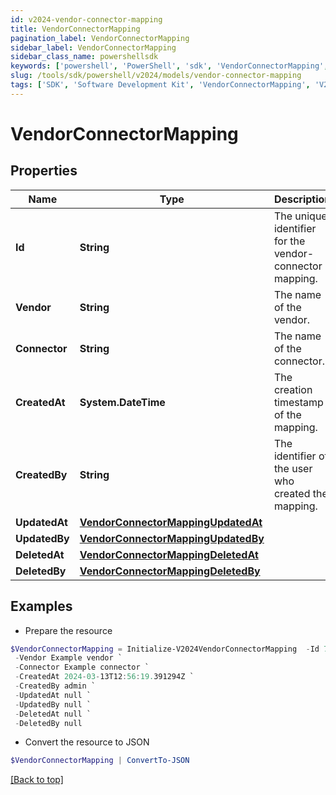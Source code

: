 ```yaml
---
id: v2024-vendor-connector-mapping
title: VendorConnectorMapping
pagination_label: VendorConnectorMapping
sidebar_label: VendorConnectorMapping
sidebar_class_name: powershellsdk
keywords: ['powershell', 'PowerShell', 'sdk', 'VendorConnectorMapping', 'V2024VendorConnectorMapping'] 
slug: /tools/sdk/powershell/v2024/models/vendor-connector-mapping
tags: ['SDK', 'Software Development Kit', 'VendorConnectorMapping', 'V2024VendorConnectorMapping']
---
```



# VendorConnectorMapping

## Properties

Name | Type | Description | Notes
------------ | ------------- | ------------- | -------------
**Id** | **String** | The unique identifier for the vendor-connector mapping. | [optional] 
**Vendor** | **String** | The name of the vendor. | [optional] 
**Connector** | **String** | The name of the connector. | [optional] 
**CreatedAt** | **System.DateTime** | The creation timestamp of the mapping. | [optional] 
**CreatedBy** | **String** | The identifier of the user who created the mapping. | [optional] 
**UpdatedAt** | [**VendorConnectorMappingUpdatedAt**](vendor-connector-mapping-updated-at) |  | [optional] 
**UpdatedBy** | [**VendorConnectorMappingUpdatedBy**](vendor-connector-mapping-updated-by) |  | [optional] 
**DeletedAt** | [**VendorConnectorMappingDeletedAt**](vendor-connector-mapping-deleted-at) |  | [optional] 
**DeletedBy** | [**VendorConnectorMappingDeletedBy**](vendor-connector-mapping-deleted-by) |  | [optional] 

## Examples

- Prepare the resource
```powershell
$VendorConnectorMapping = Initialize-V2024VendorConnectorMapping  -Id 78733556-9ea3-4f59-bf69-e5cd92b011b4 `
 -Vendor Example vendor `
 -Connector Example connector `
 -CreatedAt 2024-03-13T12:56:19.391294Z `
 -CreatedBy admin `
 -UpdatedAt null `
 -UpdatedBy null `
 -DeletedAt null `
 -DeletedBy null
```

- Convert the resource to JSON
```powershell
$VendorConnectorMapping | ConvertTo-JSON
```


[[Back to top]](#) 


